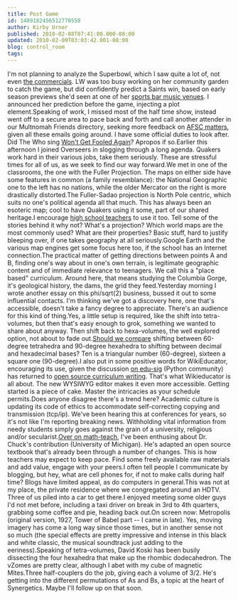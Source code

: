 ```yaml
---
title: Post Game
id: 1409182456512770558
author: Kirby Urner
published: 2010-02-08T07:41:00.000-08:00
updated: 2010-02-09T03:03:42.001-08:00
blog: control_room
tags: 
---
```


I'm not planning to analyze the Superbowl, which I saw quite a lot of, not even [the commercials](http://worldgame.blogspot.com/2010/02/more-from-97214.html).  LW was too busy working on her community garden to catch the game, but did confidently predict a Saints win, based on early season previews she'd seen at one of her [sports bar music venues](http://www.flickr.com/photos/lindseywalkermusic/4286740713/).  I announced her prediction before the game, injecting a plot element.Speaking of work, I missed most of the half time show, instead went off to a secure area to pace back and forth and call another attender in our Multnomah Friends directory, seeking more feedback on [AFSC matters](http://controlroom.blogspot.com/2010/02/notes-from-lunch.html), given all these emails going around.  I have some official duties to look after.  Did The Who sing [Won't Get Fooled Again](http://en.wikipedia.org/wiki/Won%27t_Get_Fooled_Again)?  Apropos if so.Earlier this afternoon I joined Overseers in slogging through a long agenda.  Quakers work hard in their various jobs, take them seriously.  These are stressful times for all of us, as we seek to find our way forward.We met in one of the classrooms, the one with the Fuller Projection.  The maps on either side have some features in common (a family resemblance):  the National Geographic one to the left has no nations, while the older Mercator on the right is more drastically distorted.The Fuller-Sadao projection is North Pole centric, which suits no one's political agenda all that much.  This has always been an esoteric map; cool to have Quakers using it some, part of our shared heritage.I encourage [high school teachers](http://www.flickr.com/photos/17157315@N00/3292180674/) to use it too.  Tell some of the stories behind it why not?   What's a projection?  Which world maps are the most commonly used?  What are their properties?  Basic stuff, hard to justify bleeping over, if one takes geography at all seriously.Google Earth and the various map engines get some focus here too, if the school has an Internet connection.The practical matter of getting directions between points A and B, finding one's way about in one's own terrain, is legitimate geographic content and of immediate relevance to teenagers.  We call this a "place based" curriculum.  Around here, that means studying the Columbia Gorge, it's geological history, the dams, the grid they feed.Yesterday morning I wrote another essay on this phi/sqrt(2) business, bussed it out to some influential contacts.  I'm thinking we've got a discovery here, one that's accessible, doesn't take a fancy degree to appreciate.  There's an audience for this kind of thing.Yes, a little setup is required, like the shift into tetra-volumes, but then that's easy enough to grok, something we wanted to share about anyway.  Then shift back to hexa-volumes, the well explored option, not about to fade out.[Should we compare](http://mathforum.org/kb/thread.jspa?threadID=2036171&tstart=0) shifting between 60-degree tetrahedra and 90-degree hexahedra to shifting between decimal and hexadecimal bases?  Ten is a triangular number (60-degree), sixteen a square one (90-degree).I also put in some positive words for WikiEducator, encouraging its use, given the discussion [on edu-sig](http://www.python.org/community/sigs/current/edu-sig/) (Python community) has returned to [open source curriculum writing](http://mail.python.org/pipermail/edu-sig/2010-February/009787.html).  That's what Wikieducator is all about.  The new WYSIWYG editor makes it even more accessible.  Getting started is a piece of cake.  Master the intricacies as your schedule permits.Does anyone disagree there's a trend here?  Academic culture is updating its code of ethics to accommodate self-correcting copying and transmission (tcp/ip).   We've been hearing this at conferences for years, so it's not like I'm reporting breaking news.  Withholding vital information from needy students simply goes against the grain of a university, religious and/or secularist.[Over on math-teach](http://mathforum.org/kb/thread.jspa?threadID=2035612&tstart=0), I've been enthusing about Dr. Chuck's contribution (University of Michigan).  He's adapted an open source textbook that's already been through a number of changes.  This is how teachers may expect to keep pace.  Find some freely available raw materials and add value, engage with your peers.I often tell people I communicate by blogging, but hey, what are cell phones for, if not to make calls during half time?  Blogs have limited appeal, as do computers in general.This was not at my place, the private residence where we congregated around an HDTV.  Three of us piled into a car to get there.I enjoyed meeting some older guys I'd not met before, including a taxi driver on break in 3rd to 4th quarters, grabbing some coffee and pie, heading back out.On screen now:  Metropolis (original version, 1927, Tower of Babel part -- I came in late).  Yes, moving imagery has come a long way since those times, but in another sense not so much (the special effects are pretty impressive and intense in this black and white classic, the musical soundtrack just adding to the eeriness).Speaking of tetra-volumes, David Koski has been busily dissecting the four hexahedra that make up the rhombic dodecahedron.  The vZomes are pretty clear, although I abet with my cube of magnetic Mites.Three half-couplers do the job, giving each a volume of 3/2.  He's getting into the different permutations of As and Bs, a topic at the heart of Synergetics.  Maybe I'll follow up on that soon.[](https://blogger.googleusercontent.com/img/b/R29vZ2xl/AVvXsEg0cq8Uz-MnJjs7xcXSmbVxuSh-8Nln0nNbZx3lni8kGAHqTY2W2lmog7gExu8A6pK9K3SA6eulNq2ZTVydEa3JeGr7y6En0Lnm_7newRS4LzDXMF68KZIzbYfhI6EOe3DIOqx1/s1600-h/octcenterrhdodecAB.jpg)